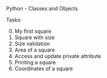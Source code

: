 Python - Classes and Objects


Tasks:

0. My first square
1. Square with size
2. Size validation
3. Area of a square
4. Access and update private attribute
5. Printing a square
6. Coordinates of a square